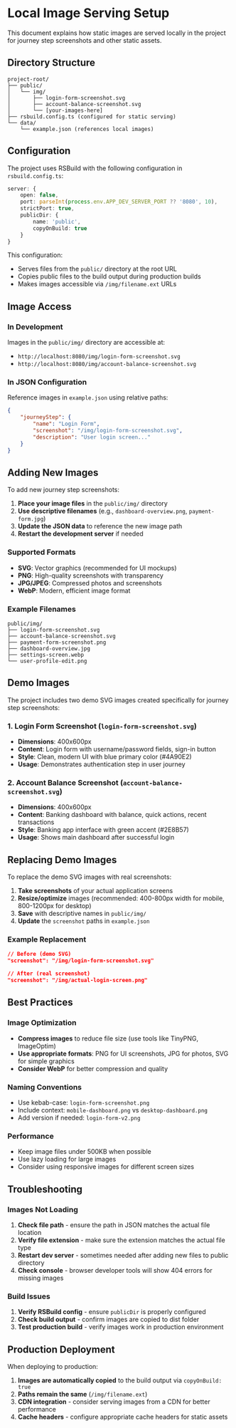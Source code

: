 # Local Image Serving Setup

This document explains how static images are served locally in the project for journey step screenshots and other static assets.

## Directory Structure

```
project-root/
├── public/
│   └── img/
│       ├── login-form-screenshot.svg
│       ├── account-balance-screenshot.svg
│       └── [your-images-here]
├── rsbuild.config.ts (configured for static serving)
└── data/
    └── example.json (references local images)
```

## Configuration

The project uses RSBuild with the following configuration in `rsbuild.config.ts`:

```typescript
server: {
    open: false,
    port: parseInt(process.env.APP_DEV_SERVER_PORT ?? '8080', 10),
    strictPort: true,
    publicDir: {
        name: 'public',
        copyOnBuild: true
    }
}
```

This configuration:

- Serves files from the `public/` directory at the root URL
- Copies public files to the build output during production builds
- Makes images accessible via `/img/filename.ext` URLs

## Image Access

### In Development

Images in the `public/img/` directory are accessible at:

- `http://localhost:8080/img/login-form-screenshot.svg`
- `http://localhost:8080/img/account-balance-screenshot.svg`

### In JSON Configuration

Reference images in `example.json` using relative paths:

```json
{
    "journeyStep": {
        "name": "Login Form",
        "screenshot": "/img/login-form-screenshot.svg",
        "description": "User login screen..."
    }
}
```

## Adding New Images

To add new journey step screenshots:

1. **Place your image files** in the `public/img/` directory
2. **Use descriptive filenames** (e.g., `dashboard-overview.png`, `payment-form.jpg`)
3. **Update the JSON data** to reference the new image path
4. **Restart the development server** if needed

### Supported Formats

- **SVG**: Vector graphics (recommended for UI mockups)
- **PNG**: High-quality screenshots with transparency
- **JPG/JPEG**: Compressed photos and screenshots
- **WebP**: Modern, efficient image format

### Example Filenames

```
public/img/
├── login-form-screenshot.svg
├── account-balance-screenshot.svg
├── payment-form-screenshot.png
├── dashboard-overview.jpg
├── settings-screen.webp
└── user-profile-edit.png
```

## Demo Images

The project includes two demo SVG images created specifically for journey step screenshots:

### 1. Login Form Screenshot (`login-form-screenshot.svg`)

- **Dimensions**: 400x600px
- **Content**: Login form with username/password fields, sign-in button
- **Style**: Clean, modern UI with blue primary color (#4A90E2)
- **Usage**: Demonstrates authentication step in user journey

### 2. Account Balance Screenshot (`account-balance-screenshot.svg`)

- **Dimensions**: 400x600px
- **Content**: Banking dashboard with balance, quick actions, recent transactions
- **Style**: Banking app interface with green accent (#2E8B57)
- **Usage**: Shows main dashboard after successful login

## Replacing Demo Images

To replace the demo SVG images with real screenshots:

1. **Take screenshots** of your actual application screens
2. **Resize/optimize** images (recommended: 400-800px width for mobile, 800-1200px for desktop)
3. **Save** with descriptive names in `public/img/`
4. **Update** the `screenshot` paths in `example.json`

### Example Replacement

```json
// Before (demo SVG)
"screenshot": "/img/login-form-screenshot.svg"

// After (real screenshot)
"screenshot": "/img/actual-login-screen.png"
```

## Best Practices

### Image Optimization

- **Compress images** to reduce file size (use tools like TinyPNG, ImageOptim)
- **Use appropriate formats**: PNG for UI screenshots, JPG for photos, SVG for simple graphics
- **Consider WebP** for better compression and quality

### Naming Conventions

- Use kebab-case: `login-form-screenshot.png`
- Include context: `mobile-dashboard.png` vs `desktop-dashboard.png`
- Add version if needed: `login-form-v2.png`

### Performance

- Keep image files under 500KB when possible
- Use lazy loading for large images
- Consider using responsive images for different screen sizes

## Troubleshooting

### Images Not Loading

1. **Check file path** - ensure the path in JSON matches the actual file location
2. **Verify file extension** - make sure the extension matches the actual file type
3. **Restart dev server** - sometimes needed after adding new files to public directory
4. **Check console** - browser developer tools will show 404 errors for missing images

### Build Issues

1. **Verify RSBuild config** - ensure `publicDir` is properly configured
2. **Check build output** - confirm images are copied to dist folder
3. **Test production build** - verify images work in production environment

## Production Deployment

When deploying to production:

1. **Images are automatically copied** to the build output via `copyOnBuild: true`
2. **Paths remain the same** (`/img/filename.ext`)
3. **CDN integration** - consider serving images from a CDN for better performance
4. **Cache headers** - configure appropriate cache headers for static assets
